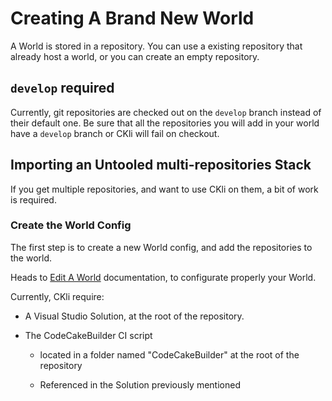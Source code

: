 # Creating A Brand New World

A World is stored in a repository. You can use a existing repository that already host a world, or you can create an empty repository.

## `develop` required

Currently, git repositories are checked out on the `develop` branch instead of their default one. Be sure that all the repositories you will add in your world have a `develop` branch or CKli will fail on checkout.

## Importing an Untooled multi-repositories Stack

If you get multiple repositories, and want to use CKli on them, a bit of work is required.

### Create the World Config

The first step is to create a new World config, and add the repositories to the world.

Heads to [Edit A World](EditAWorld.md) documentation, to configurate properly your World.

Currently, CKli require:

- A Visual Studio Solution, at the root of the repository.

- The CodeCakeBuilder CI script
  
  - located in a folder named "CodeCakeBuilder" at the root of the repository
  
  - Referenced in the Solution previously mentioned


